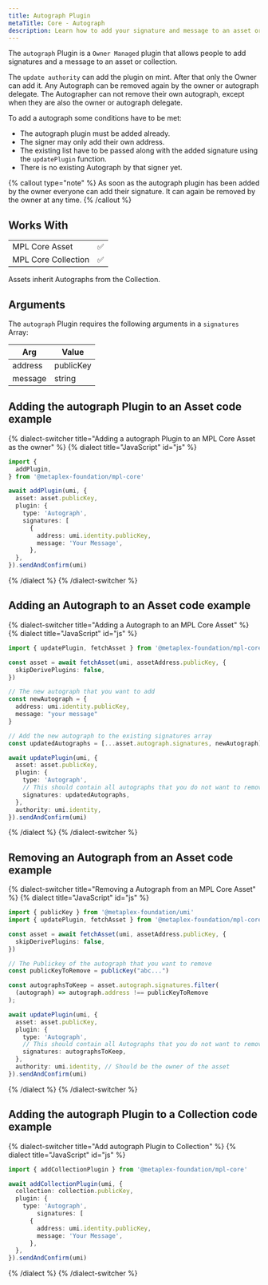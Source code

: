 ```yaml
---
title: Autograph Plugin
metaTitle: Core - Autograph
description: Learn how to add your signature and message to an asset or collection
---
```


The `autograph` Plugin is a `Owner Managed` plugin that allows people to add signatures and a message to an asset or collection.

The `update authority` can add the plugin on mint. After that only the Owner can add it. Any Autograph can be removed again by the owner or autograph delegate. The Autographer can not remove their own autograph, except when they are also the owner or autograph delegate. 

To add a autograph some conditions have to be met:

- The autograph plugin must be added already.
- The signer may only add their own address.
- The existing list have to be passed along with the added signature using the `updatePlugin` function.
- There is no existing Autograph by that signer yet.

{% callout type="note" %}
As soon as the autograph plugin has been added by the owner everyone can add their signature. It can again be removed by the owner at any time.
{% /callout %}

## Works With

|                     |     |
| ------------------- | --- |
| MPL Core Asset      | ✅  |
| MPL Core Collection | ✅  |

Assets inherit Autographs from the Collection.

## Arguments

The `autograph` Plugin requires the following arguments in a `signatures` Array:

| Arg     | Value     |
| ------- | ------    |
| address | publicKey |
| message | string    |

## Adding the autograph Plugin to an Asset code example

{% dialect-switcher title="Adding a autograph Plugin to an MPL Core Asset as the owner" %}
{% dialect title="JavaScript" id="js" %}

```ts
import {
  addPlugin,
} from '@metaplex-foundation/mpl-core'

await addPlugin(umi, {
  asset: asset.publicKey,
  plugin: {
    type: 'Autograph',
    signatures: [
      {
        address: umi.identity.publicKey,
        message: 'Your Message',
      },
  },
}).sendAndConfirm(umi)
```

{% /dialect %}
{% /dialect-switcher %}

## Adding an Autograph to an Asset code example

{% dialect-switcher title="Adding a Autograph to an MPL Core Asset" %}
{% dialect title="JavaScript" id="js" %}

```ts
import { updatePlugin, fetchAsset } from '@metaplex-foundation/mpl-core'

const asset = await fetchAsset(umi, assetAddress.publicKey, {
  skipDerivePlugins: false,
})

// The new autograph that you want to add
const newAutograph = {
  address: umi.identity.publicKey,
  message: "your message"
}

// Add the new autograph to the existing signatures array
const updatedAutographs = [...asset.autograph.signatures, newAutograph]

await updatePlugin(umi, {
  asset: asset.publicKey,
  plugin: {
    type: 'Autograph',
    // This should contain all autographs that you do not want to remove
    signatures: updatedAutographs,
  },
  authority: umi.identity,
}).sendAndConfirm(umi)
```

{% /dialect %}
{% /dialect-switcher %}

## Removing an Autograph from an Asset code example

{% dialect-switcher title="Removing a Autograph from an MPL Core Asset" %}
{% dialect title="JavaScript" id="js" %}

```ts
import { publicKey } from '@metaplex-foundation/umi'
import { updatePlugin, fetchAsset } from '@metaplex-foundation/mpl-core'

const asset = await fetchAsset(umi, assetAddress.publicKey, {
  skipDerivePlugins: false,
})

// The Publickey of the autograph that you want to remove 
const publicKeyToRemove = publicKey("abc...")

const autographsToKeep = asset.autograph.signatures.filter(
  (autograph) => autograph.address !== publicKeyToRemove
);

await updatePlugin(umi, {
  asset: asset.publicKey,
  plugin: {
    type: 'Autograph',
    // This should contain all Autographs that you do not want to remove
    signatures: autographsToKeep,
  },
  authority: umi.identity, // Should be the owner of the asset
}).sendAndConfirm(umi)
```

{% /dialect %}
{% /dialect-switcher %}

## Adding the autograph Plugin to a Collection code example

{% dialect-switcher title="Add autograph Plugin to Collection" %}
{% dialect title="JavaScript" id="js" %}

```ts
import { addCollectionPlugin } from '@metaplex-foundation/mpl-core'

await addCollectionPlugin(umi, {
  collection: collection.publicKey,
  plugin: {
    type: 'Autograph',
        signatures: [
      {
        address: umi.identity.publicKey,
        message: 'Your Message',
      },
  },
}).sendAndConfirm(umi)
```

{% /dialect %}
{% /dialect-switcher %}
